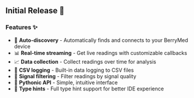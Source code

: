 ## Initial Release 🚀

### Features ✨

- 🔌 **Auto-discovery** - Automatically finds and connects to your BerryMed device
- 📊 **Real-time streaming** - Get live readings with customizable callbacks
- 📈 **Data collection** - Collect readings over time for analysis
- 💾 **CSV logging** - Built-in data logging to CSV files
- 🎯 **Signal filtering** - Filter readings by signal quality
- 🐍 **Pythonic API** - Simple, intuitive interface
- 🧪 **Type hints** - Full type hint support for better IDE experience